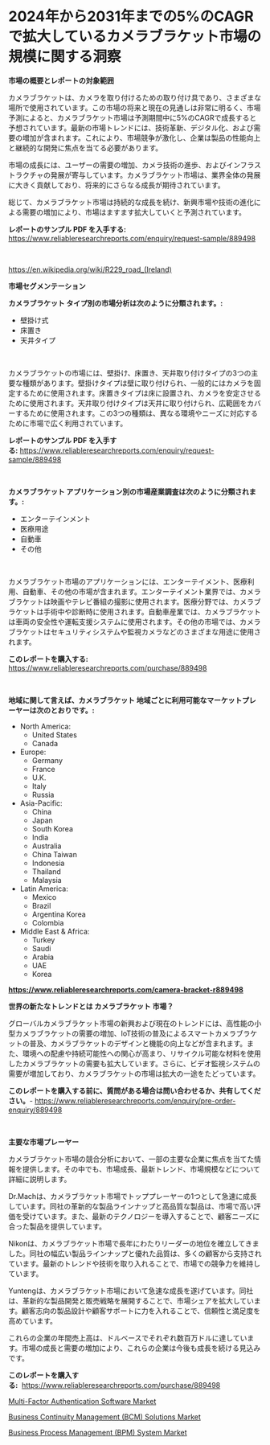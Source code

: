 <p><h1>2024年から2031年までの5%のCAGRで拡大しているカメラブラケット市場の規模に関する洞察</h1></p><p><strong>市場の概要とレポートの対象範囲</strong></p>
<p><p>カメラブラケットは、カメラを取り付けるための取り付け具であり、さまざまな場所で使用されています。この市場の将来と現在の見通しは非常に明るく、市場予測によると、カメラブラケット市場は予測期間中に5%のCAGRで成長すると予想されています。最新の市場トレンドには、技術革新、デジタル化、および需要の増加が含まれます。これにより、市場競争が激化し、企業は製品の性能向上と継続的な開発に焦点を当てる必要があります。</p><p>市場の成長には、ユーザーの需要の増加、カメラ技術の進歩、およびインフラストラクチャの発展が寄与しています。カメラブラケット市場は、業界全体の発展に大きく貢献しており、将来的にさらなる成長が期待されています。</p><p>総じて、カメラブラケット市場は持続的な成長を続け、新興市場や技術の進化による需要の増加により、市場はますます拡大していくと予測されています。</p></p>
<p><strong>レポートのサンプル PDF を入手する:</strong> <a href="https://www.reliableresearchreports.com/enquiry/request-sample/889498">https://www.reliableresearchreports.com/enquiry/request-sample/889498</a></p>
<p>&nbsp;</p>
<p><a href="https://en.wikipedia.org/wiki/R229_road_(Ireland)">https://en.wikipedia.org/wiki/R229_road_(Ireland)</a></p>
<p><strong>市場セグメンテーション</strong></p>
<p><strong>カメラブラケット タイプ別の市場分析は次のように分類されます。:</strong></p>
<p><ul><li>壁掛け式</li><li>床置き</li><li>天井タイプ</li></ul></p>
<p>&nbsp;</p>
<p><p>カメラブラケットの市場には、壁掛け、床置き、天井取り付けタイプの3つの主要な種類があります。壁掛けタイプは壁に取り付けられ、一般的にはカメラを固定するために使用されます。床置きタイプは床に設置され、カメラを安定させるために使用されます。天井取り付けタイプは天井に取り付けられ、広範囲をカバーするために使用されます。この3つの種類は、異なる環境やニーズに対応するために市場で広く利用されています。</p></p>
<p><strong>レポートのサンプル PDF を入手する:</strong>&nbsp;<a href="https://www.reliableresearchreports.com/enquiry/request-sample/889498">https://www.reliableresearchreports.com/enquiry/request-sample/889498</a></p>
<p>&nbsp;</p>
<p><strong> カメラブラケット アプリケーション別の市場産業調査は次のように分類されます。:</strong></p>
<p><ul><li>エンターテインメント</li><li>医療用途</li><li>自動車</li><li>その他</li></ul></p>
<p>&nbsp;</p>
<p><p>カメラブラケット市場のアプリケーションには、エンターテイメント、医療利用、自動車、その他の市場が含まれます。エンターテイメント業界では、カメラブラケットは映画やテレビ番組の撮影に使用されます。医療分野では、カメラブラケットは手術中や診断時に使用されます。自動車産業では、カメラブラケットは車両の安全性や運転支援システムに使用されます。その他の市場では、カメラブラケットはセキュリティシステムや監視カメラなどのさまざまな用途に使用されます。</p></p>
<p><strong>このレポートを購入する:</strong>&nbsp; <a href="https://www.reliableresearchreports.com/purchase/889498">https://www.reliableresearchreports.com/purchase/889498</a></p>
<p>&nbsp;</p>
<p><strong>地域に関して言えば、カメラブラケット 地域ごとに利用可能なマーケットプレーヤーは次のとおりです。:</strong></p>
<p><ul>
    <li>
        North America:
        <ul>
            <li>United States</li>
            <li>Canada</li>
        </ul>
    </li>
    <li>
        Europe:
        <ul>
            <li>Germany</li>
            <li>France</li>
            <li>U.K.</li>
            <li>Italy</li>
            <li>Russia</li>
        </ul>
    </li>
    <li>
        Asia-Pacific:
        <ul>
            <li>China</li>
            <li>Japan</li>
            <li>South Korea</li>
            <li>India</li>
            <li>Australia</li>
            <li>China Taiwan</li>
            <li>Indonesia</li>
            <li>Thailand</li>
            <li>Malaysia</li>
        </ul>
    </li>
    <li>
        Latin America:
        <ul>
            <li>Mexico</li>
            <li>Brazil</li>
            <li>Argentina Korea</li>
            <li>Colombia</li>
        </ul>
    </li>
    <li>
        Middle East & Africa:
        <ul>
            <li>Turkey</li>
            <li>Saudi</li>
            <li>Arabia</li>
            <li>UAE</li>
            <li>Korea</li>
        </ul>
    </li>
    </ul></p>
<p><strong><a href="https://www.reliableresearchreports.com/camera-bracket-r889498">https://www.reliableresearchreports.com/camera-bracket-r889498</a></strong>&nbsp;</p>
<p><strong>世界の新たなトレンドとは カメラブラケット 市場？</strong></p>
<p><p>グローバルカメラブラケット市場の新興および現在のトレンドには、高性能の小型カメラブラケットの需要の増加、IoT技術の普及によるスマートカメラブラケットの普及、カメラブラケットのデザインと機能の向上などが含まれます。また、環境への配慮や持続可能性への関心が高まり、リサイクル可能な材料を使用したカメラブラケットの需要も拡大しています。さらに、ビデオ監視システムの需要が増加しており、カメラブラケットの市場は拡大の一途をたどっています。</p></p>
<p><strong>このレポートを購入する前に、質問がある場合は問い合わせるか、共有してください。</strong>- <a href="https://www.reliableresearchreports.com/enquiry/pre-order-enquiry/889498">https://www.reliableresearchreports.com/enquiry/pre-order-enquiry/889498</a></p>
<p>&nbsp;</p>
<p><strong>主要な市場プレーヤー</strong></p>
<p><p>カメラブラケット市場の競合分析において、一部の主要な企業に焦点を当てた情報を提供します。その中でも、市場成長、最新トレンド、市場規模などについて詳細に説明します。</p><p>Dr.Machは、カメラブラケット市場でトッププレーヤーの1つとして急速に成長しています。同社の革新的な製品ラインナップと高品質な製品は、市場で高い評価を受けています。また、最新のテクノロジーを導入することで、顧客ニーズに合った製品を提供しています。</p><p>Nikonは、カメラブラケット市場で長年にわたりリーダーの地位を確立してきました。同社の幅広い製品ラインナップと優れた品質は、多くの顧客から支持されています。最新のトレンドや技術を取り入れることで、市場での競争力を維持しています。</p><p>Yuntengは、カメラブラケット市場において急速な成長を遂げています。同社は、革新的な製品開発と販売戦略を展開することで、市場シェアを拡大しています。顧客志向の製品設計や顧客サポートに力を入れることで、信頼性と満足度を高めています。</p><p>これらの企業の年間売上高は、ドルベースでそれぞれ数百万ドルに達しています。市場の成長と需要の増加により、これらの企業は今後も成長を続ける見込みです。</p></p>
<p><strong>このレポートを購入する:</strong>&nbsp;&nbsp;<a href="https://www.reliableresearchreports.com/purchase/889498">https://www.reliableresearchreports.com/purchase/889498</a></p>
<p><p><a href="https://github.com/gdfhhhj/Market-Research-Report-List-5/blob/main/multi-factor-authentication-software-market.md">Multi-Factor Authentication Software Market</a></p><p><a href="https://github.com/julyju69/Market-Research-Report-List-4/blob/main/business-continuity-management-bcm-solutions-market.md">Business Continuity Management (BCM) Solutions Market</a></p><p><a href="https://github.com/nathandecarvalho/Market-Research-Report-List-4/blob/main/business-process-management-bpm-system-market.md">Business Process Management (BPM) System Market</a></p></p>